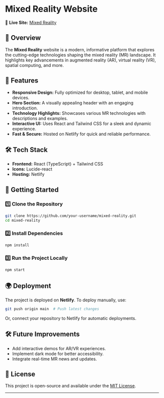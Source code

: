 # Mixed Reality Website

🚀 **Live Site:** [Mixed Reality](https://mixed-reality.netlify.app/)

## 📌 Overview
The **Mixed Reality** website is a modern, informative platform that explores the cutting-edge technologies shaping the mixed reality (MR) landscape. It highlights key advancements in augmented reality (AR), virtual reality (VR), spatial computing, and more.

## 🎯 Features
- **Responsive Design:** Fully optimized for desktop, tablet, and mobile devices.
- **Hero Section:** A visually appealing header with an engaging introduction.
- **Technology Highlights:** Showcases various MR technologies with descriptions and examples.
- **Interactive UI:** Uses React and Tailwind CSS for a sleek and dynamic experience.
- **Fast & Secure:** Hosted on Netlify for quick and reliable performance.

## 🛠️ Tech Stack
- **Frontend:** React (TypeScript) + Tailwind CSS
- **Icons:** Lucide-react
- **Hosting:** Netlify



## 🚀 Getting Started
### 1️⃣ Clone the Repository
```sh
git clone https://github.com/your-username/mixed-reality.git
cd mixed-reality
```

### 2️⃣ Install Dependencies
```sh
npm install
```

### 3️⃣ Run the Project Locally
```sh
npm start
```

## 🌍 Deployment
The project is deployed on **Netlify**. To deploy manually, use:
```sh
git push origin main  # Push latest changes
```
Or, connect your repository to Netlify for automatic deployments.

## 🛠️ Future Improvements
- Add interactive demos for AR/VR experiences.
- Implement dark mode for better accessibility.
- Integrate real-time MR news and updates.

## 📜 License
This project is open-source and available under the [MIT License](LICENSE).

---


